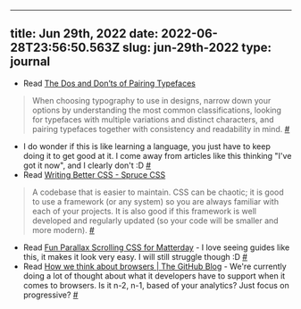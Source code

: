 
---
title: Jun 29th, 2022 
date: 2022-06-28T23:56:50.563Z
slug: jun-29th-2022
type: journal
---
* Read [The Dos and Don’ts of Pairing Typefaces](https://www.nngroup.com/articles/pairing-typefaces/) 
> When choosing typography to use in designs, narrow down your options by understanding the most common classifications, looking for typefaces with multiple variations and distinct characters, and pairing typefaces together with consistency and readability in mind. [#](#62bb9542-9994-42c8-8b4e-81ecc730904e)<a name="62bb9542-9994-42c8-8b4e-81ecc730904e"></a>
  * I do wonder if this is like learning a language, you just have to keep doing it to get good at it. I come away from articles like this thinking "I've got it now", and I clearly don't :D [#](#62bd6358-0c1e-4a7f-ae5a-bded4a0eafcd)<a name="62bd6358-0c1e-4a7f-ae5a-bded4a0eafcd"></a>
* Read [Writing Better CSS - Spruce CSS](https://sprucecss.com/blog/writing-better-css)
> A codebase that is easier to maintain. CSS can be chaotic; it is good to use a framework (or any system) so you are always familiar with each of your projects. It is also good if this framework is well developed and regularly updated (so your code will be smaller and more modern). [#](#62bc40fc-9981-443a-801e-0464aaac3d49)<a name="62bc40fc-9981-443a-801e-0464aaac3d49"></a>
* Read [Fun Parallax Scrolling CSS for Matterday](https://www.netlify.com/blog/fun-parallax-scrolling-css-for-matterday/) - I love seeing guides like this, it makes it look very easy. I will still struggle though :D [#](#62bc4111-092d-400d-b58f-7e64812ad3ea)<a name="62bc4111-092d-400d-b58f-7e64812ad3ea"></a>
* Read [How we think about browsers | The GitHub Blog](https://github.blog/2022-06-10-how-we-think-about-browsers/) - We're currently doing a lot of thought about what it developers have to support when it comes to browsers. Is it n-2, n-1, based of your analytics? Just focus on progressive? [#](#62bc83af-a07a-4b45-ba5f-ee9e98d07df6)<a name="62bc83af-a07a-4b45-ba5f-ee9e98d07df6"></a>

